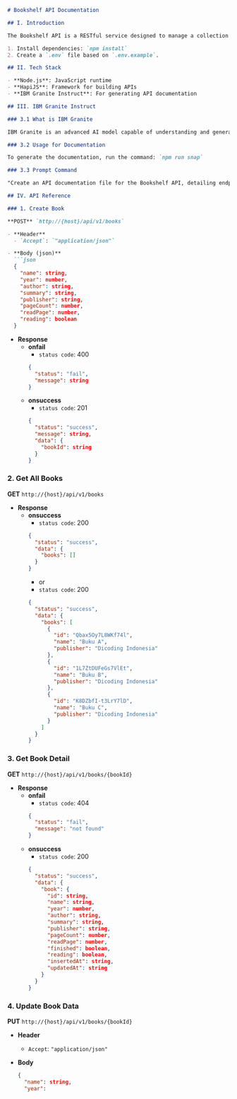 ```markdown
# Bookshelf API Documentation

## I. Introduction

The Bookshelf API is a RESTful service designed to manage a collection of books. To get started, follow these steps:

1. Install dependencies: `npm install`
2. Create a `.env` file based on `.env.example`.

## II. Tech Stack

- **Node.js**: JavaScript runtime
- **HapiJS**: Framework for building APIs
- **IBM Granite Instruct**: For generating API documentation

## III. IBM Granite Instruct

### 3.1 What is IBM Granite

IBM Granite is an advanced AI model capable of understanding and generating human-like text based on given prompts.

### 3.2 Usage for Documentation

To generate the documentation, run the command: `npm run snap`

### 3.3 Prompt Command

"Create an API documentation file for the Bookshelf API, detailing endpoints, request methods, parameters, headers, and response formats. Use Markdown syntax for clarity and structure." (...)

## IV. API Reference

### 1. Create Book

**POST** `http://{host}/api/v1/books`

- **Header**
  - `Accept`: `"application/json"`

- **Body (json)**
  ```json
  {
    "name": string,
    "year": number,
    "author": string,
    "summary": string,
    "publisher": string,
    "pageCount": number,
    "readPage": number,
    "reading": boolean
  }
  ```

- **Response**
  - **onfail**
    - `status code`: 400
    ```json
    {
      "status": "fail",
      "message": string
    }
    ```
  - **onsuccess**
    - `status code`: 201
    ```json
    {
      "status": "success",
      "message": string,
      "data": {
        "bookId": string
      }
    }
    ```

### 2. Get All Books

**GET** `http://{host}/api/v1/books`

- **Response**
  - **onsuccess**
    - `status code`: 200
    ```json
    {
      "status": "success",
      "data": {
        "books": []
      }
    }
    ```
    - or
    - `status code`: 200
    ```json
    {
      "status": "success",
      "data": {
        "books": [
          {
            "id": "Qbax5Oy7L8WKf74l",
            "name": "Buku A",
            "publisher": "Dicoding Indonesia"
          },
          {
            "id": "1L7ZtDUFeGs7VlEt",
            "name": "Buku B",
            "publisher": "Dicoding Indonesia"
          },
          {
            "id": "K8DZbfI-t3LrY7lD",
            "name": "Buku C",
            "publisher": "Dicoding Indonesia"
          }
        ]
      }
    }
    ```

### 3. Get Book Detail

**GET** `http://{host}/api/v1/books/{bookId}`

- **Response**
  - **onfail**
    - `status code`: 404
    ```json
    {
      "status": "fail",
      "message": "not found"
    }
    ```
  - **onsuccess**
    - `status code`: 200
    ```json
    {
      "status": "success",
      "data": {
        "book": {
          "id": string,
          "name": string,
          "year": number,
          "author": string,
          "summary": string,
          "publisher": string,
          "pageCount": number,
          "readPage": number,
          "finished": boolean,
          "reading": boolean,
          "insertedAt": string,
          "updatedAt": string
        }
      }
    }
    ```

### 4. Update Book Data

**PUT** `http://{host}/api/v1/books/{bookId}`

- **Header**
  - `Accept`: `"application/json"`

- **Body**
  ```json
  {
    "name": string,
    "year":